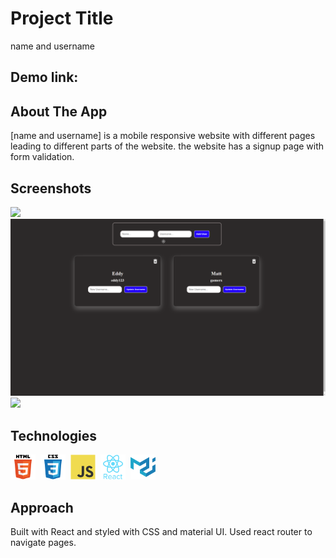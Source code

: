 # Project Title

name and username

## Demo link:

<!-- Access my site at [google.com](https://google.com) -->

## About The App

[name and username] is a mobile responsive website with different pages leading to different parts of the website. the website has a signup page with form validation.
## Screenshots

![](screenshots/screensot1.png)
![](screenshots/screenshot2.png)
![](screenshots/signup.png)


## Technologies

  <img src="https://github.com/devicons/devicon/blob/master/icons/html5/html5-original-wordmark.svg" title="React" alt="React" width="40" height="40"/>&nbsp;
  <img src="https://github.com/devicons/devicon/blob/master/icons/css3/css3-original-wordmark.svg" title="React" alt="React" width="40" height="40"/>&nbsp;
  <img src="https://github.com/devicons/devicon/blob/master/icons/javascript/javascript-original.svg" title="React" alt="React" width="40" height="40"/>&nbsp;
  <img src="https://github.com/devicons/devicon/blob/master/icons/react/react-original-wordmark.svg" title="React" alt="React" width="40" height="40"/>&nbsp;
  <img src="https://github.com/devicons/devicon/blob/master/icons/materialui/materialui-original.svg" title="React" alt="React" width="40" height="40"/>&nbsp;


## Approach

Built with React and styled with CSS and material UI. Used react router to navigate pages.

